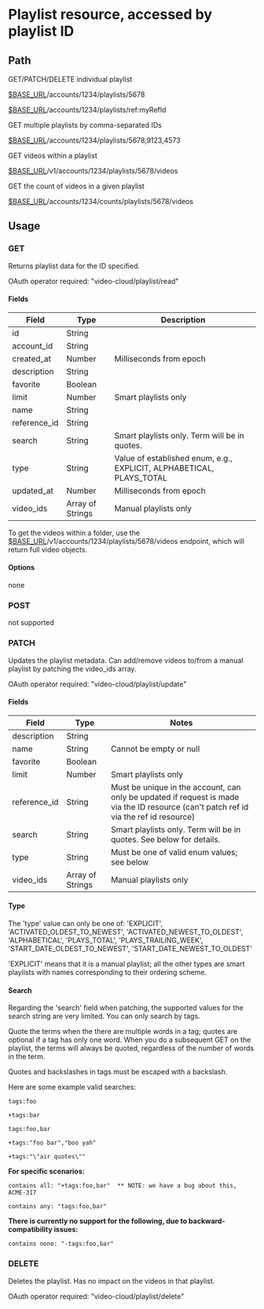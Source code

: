 # Playlist resource, accessed by playlist ID

## Path
GET/PATCH/DELETE individual playlist

[$BASE_URL](README.md)/accounts/1234/playlists/5678

[$BASE_URL](README.md)/accounts/1234/playlists/ref:myRefId

GET multiple playlists by comma-separated IDs

[$BASE_URL](README.md)/accounts/1234/playlists/5678,9123,4573

GET videos within a playlist

[$BASE_URL](README.md)/v1/accounts/1234/playlists/5678/videos

GET the count of videos in a given playlist

[$BASE_URL](README.md)/accounts/1234/counts/playlists/5678/videos

## Usage
### GET
Returns playlist data for the ID specified.

OAuth operator required: "video-cloud/playlist/read"

#### Fields
| Field | Type | Description |
| --- | --- | --- |
| id | String | |
| account_id | String | |
| created_at | Number | Milliseconds from epoch |
| description | String | |
| favorite | Boolean | |
| limit | Number | Smart playlists only |
| name | String | |
| reference_id | String | |
| search | String | Smart playlists only. Term will be in quotes. |
| type | String | Value of established enum, e.g., EXPLICIT, ALPHABETICAL, PLAYS_TOTAL |
| updated_at | Number | Milliseconds from epoch |
| video_ids | Array of Strings | Manual playlists only |

To get the videos within a folder, use the [$BASE_URL](README.md)/v1/accounts/1234/playlists/5678/videos endpoint, which will return full video objects.

#### Options
none

### POST
not supported

### PATCH
Updates the playlist metadata.  Can add/remove videos to/from a manual playlist by patching the video_ids array.

OAuth operator required: "video-cloud/playlist/update"

#### Fields
| Field | Type | Notes |
| --- | --- | --- |
| description | String | |
| name | String | Cannot be empty or null |
| favorite | Boolean | |
| limit | Number | Smart playlists only |
| reference_id | String | Must be unique in the account, can only be updated if request is made via the ID resource (can't patch ref id via the ref id resource) |
| search | String | Smart playlists only. Term will be in quotes. See below for details. |
| type | String | Must be one of valid enum values; see below |
| video_ids | Array of Strings | Manual playlists only |

#### Type
The 'type' value can only be one of:
'EXPLICIT',
'ACTIVATED_OLDEST_TO_NEWEST',
'ACTIVATED_NEWEST_TO_OLDEST',
'ALPHABETICAL',
'PLAYS_TOTAL',
'PLAYS_TRAILING_WEEK',
'START_DATE_OLDEST_TO_NEWEST',
'START_DATE_NEWEST_TO_OLDEST'

'EXPLICIT' means that it is a manual playlist; all the other types are smart playlists with names corresponding to their ordering scheme.

#### Search
Regarding the 'search' field when patching, the supported values for the search string are very limited. You can only search by tags. 

Quote the terms when the there are multiple words in a tag; quotes are optional if a tag has only one word.  When you do a subsequent GET on the playlist, the terms will always be quoted, regardless of the number of words in the term.

Quotes and backslashes in tags must be escaped with a backslash.

Here are some example valid searches:

	tags:foo

	+tags:bar

	tags:foo,bar

	+tags:"foo bar","boo yah"

	+tags:"\"air quotes\""

**For specific scenarios:**

	contains all: "+tags:foo,bar"  ** NOTE: we have a bug about this, ACME-317

	contains any: "tags:foo,bar"

**There is currently no support for the following, due to backward-compatibility issues:**

	contains none: "-tags:foo,bar"

### DELETE
Deletes the playlist.  Has no impact on the videos in that playlist.

OAuth operator required: "video-cloud/playlist/delete"

